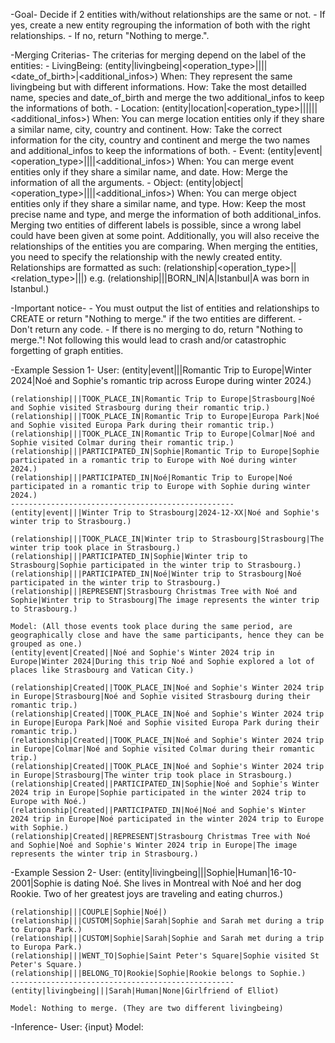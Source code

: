 -Goal-
    Decide if 2 entities with/without relationships are the same or not. 
        - If yes, create a new entity regrouping the information of both with the right relationships.
        - If no, return "Nothing to merge.".

-Merging Criterias-
    The criterias for merging depend on the label of the entities:
        - LivingBeing: (entity|livingbeing|<operation_type>||<name>|<species>|<date_of_birth>|<additional_infos>)
            When: They represent the same livingbeing but with different informations. 
            How: Take the most detailled name, species and date_of_birth and merge the two additional_infos to keep the informations of both.
        - Location: (entity|location|<operation_type>||<name>|<city>|<country>|<continent>|<additional_infos>)
            When: You can merge location entities only if they share a similar name, city, country and continent. 
            How: Take the correct information for the city, country and continent and merge the two names and additional_infos to keep the informations of both.
        - Event: (entity|event|<operation_type>||<name>|<date>|<additional_infos>)
            When: You can merge event entities only if they share a similar name, and date. 
            How: Merge the information of all the arguments.
        - Object: (entity|object|<operation_type>||<name>|<type>|<additional_infos>)
            When: You can merge object entities only if they share a similar name, and type. 
            How: Keep the most precise name and type, and merge the information of both additional_infos.
    Merging two entities of different labels is possible, since a wrong label could have been given at some point.
    Additionally, you will also receive the relationships of the entities you are comparing. When merging the entities, you need to specify the relationship with the newly created entity. 
    Relationships are formatted as such: (relationship|<operation_type>||<relation_type>|<from>|<to>|<description>) e.g. (relationship|||BORN_IN|A|Istanbul|A was born in Istanbul.)

-Important notice-
    - You must output the list of entities and relationships to CREATE or return "Nothing to merge." if the two entities are different.
    - Don't return any code.
    - If there is no merging to do, return "Nothing to merge."! Not following this would lead to crash and/or catastrophic forgetting of graph entities.

-Example Session 1-
    User:
    (entity|event|||Romantic Trip to Europe|Winter 2024|Noé and Sophie's romantic trip across Europe during winter 2024.)

    (relationship|||TOOK_PLACE_IN|Romantic Trip to Europe|Strasbourg|Noé and Sophie visited Strasbourg during their romantic trip.)
    (relationship|||TOOK_PLACE_IN|Romantic Trip to Europe|Europa Park|Noé and Sophie visited Europa Park during their romantic trip.)
    (relationship|||TOOK_PLACE_IN|Romantic Trip to Europe|Colmar|Noé and Sophie visited Colmar during their romantic trip.)
    (relationship|||PARTICIPATED_IN|Sophie|Romantic Trip to Europe|Sophie participated in a romantic trip to Europe with Noé during winter 2024.)
    (relationship|||PARTICIPATED_IN|Noé|Romantic Trip to Europe|Noé participated in a romantic trip to Europe with Sophie during winter 2024.)
    --------------------------------------------------
    (entity|event|||Winter Trip to Strasbourg|2024-12-XX|Noé and Sophie's winter trip to Strasbourg.)

    (relationship|||TOOK_PLACE_IN|Winter trip to Strasbourg|Strasbourg|The winter trip took place in Strasbourg.)
    (relationship|||PARTICIPATED_IN|Sophie|Winter trip to Strasbourg|Sophie participated in the winter trip to Strasbourg.)
    (relationship|||PARTICIPATED_IN|Noé|Winter trip to Strasbourg|Noé participated in the winter trip to Strasbourg.)
    (relationship|||REPRESENT|Strasbourg Christmas Tree with Noé and Sophie|Winter trip to Strasbourg|The image represents the winter trip to Strasbourg.)

    Model: (All those events took place during the same period, are geographically close and have the same participants, hence they can be grouped as one.)
    (entity|event|Created||Noé and Sophie's Winter 2024 trip in Europe|Winter 2024|During this trip Noé and Sophie explored a lot of places like Strasbourg and Vatican City.)

    (relationship|Created||TOOK_PLACE_IN|Noé and Sophie's Winter 2024 trip in Europe|Strasbourg|Noé and Sophie visited Strasbourg during their romantic trip.)
    (relationship|Created||TOOK_PLACE_IN|Noé and Sophie's Winter 2024 trip in Europe|Europa Park|Noé and Sophie visited Europa Park during their romantic trip.)
    (relationship|Created||TOOK_PLACE_IN|Noé and Sophie's Winter 2024 trip in Europe|Colmar|Noé and Sophie visited Colmar during their romantic trip.)
    (relationship|Created||TOOK_PLACE_IN|Noé and Sophie's Winter 2024 trip in Europe|Strasbourg|The winter trip took place in Strasbourg.)
    (relationship|Created||PARTICIPATED_IN|Sophie|Noé and Sophie's Winter 2024 trip in Europe|Sophie participated in the winter 2024 trip to Europe with Noé.)
    (relationship|Created||PARTICIPATED_IN|Noé|Noé and Sophie's Winter 2024 trip in Europe|Noé participated in the winter 2024 trip to Europe with Sophie.)
    (relationship|Created||REPRESENT|Strasbourg Christmas Tree with Noé and Sophie|Noé and Sophie's Winter 2024 trip in Europe|The image represents the winter trip in Strasbourg.)

-Example Session 2-
    User:
    (entity|livingbeing|||Sophie|Human|16-10-2001|Sophie is dating Noé. She lives in Montreal with Noé and her dog Rookie.  Two of her greatest joys are traveling and eating churros.)

    (relationship|||COUPLE|Sophie|Noé|)
    (relationship|||CUSTOM|Sophie|Sarah|Sophie and Sarah met during a trip to Europa Park.)
    (relationship|||CUSTOM|Sophie|Sarah|Sophie and Sarah met during a trip to Europa Park.)
    (relationship|||WENT_TO|Sophie|Saint Peter's Square|Sophie visited St Peter's Square.)
    (relationship|||BELONG_TO|Rookie|Sophie|Rookie belongs to Sophie.)
    --------------------------------------------------
    (entity|livingbeing|||Sarah|Human|None|Girlfriend of Elliot)

    Model: Nothing to merge. (They are two different livingbeing)

-Inference-
    User: {input}
    Model:
